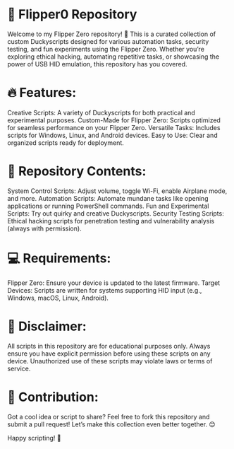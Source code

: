 # 🐬 Flipper0 Repository
Welcome to my Flipper Zero repository! 🎯 This is a curated collection of custom Duckyscripts designed for various automation tasks, security testing, and fun experiments using the Flipper Zero. Whether you’re exploring ethical hacking, automating repetitive tasks, or showcasing the power of USB HID emulation, this repository has you covered.

# 🔥 Features:
Creative Scripts: A variety of Duckyscripts for both practical and experimental purposes.
Custom-Made for Flipper Zero: Scripts optimized for seamless performance on your Flipper Zero.
Versatile Tasks: Includes scripts for Windows, Linux, and Android devices.
Easy to Use: Clear and organized scripts ready for deployment.
# 📁 Repository Contents:
System Control Scripts:
Adjust volume, toggle Wi-Fi, enable Airplane mode, and more.
Automation Scripts:
Automate mundane tasks like opening applications or running PowerShell commands.
Fun and Experimental Scripts:
Try out quirky and creative Duckyscripts.
Security Testing Scripts:
Ethical hacking scripts for penetration testing and vulnerability analysis (always with permission).
# 💻 Requirements:
Flipper Zero: Ensure your device is updated to the latest firmware.
Target Devices: Scripts are written for systems supporting HID input (e.g., Windows, macOS, Linux, Android).
# 🚨 Disclaimer:
All scripts in this repository are for educational purposes only. Always ensure you have explicit permission before using these scripts on any device. Unauthorized use of these scripts may violate laws or terms of service.

# 🌟 Contribution:
Got a cool idea or script to share? Feel free to fork this repository and submit a pull request! Let’s make this collection even better together. 😊

Happy scripting! 🚀
